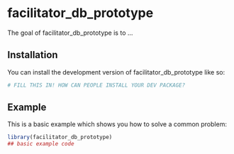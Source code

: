 
# facilitator_db_prototype

<!-- badges: start -->
<!-- badges: end -->

The goal of facilitator_db_prototype is to ...

## Installation

You can install the development version of facilitator_db_prototype like so:

``` r
# FILL THIS IN! HOW CAN PEOPLE INSTALL YOUR DEV PACKAGE?
```

## Example

This is a basic example which shows you how to solve a common problem:

``` r
library(facilitator_db_prototype)
## basic example code
```

